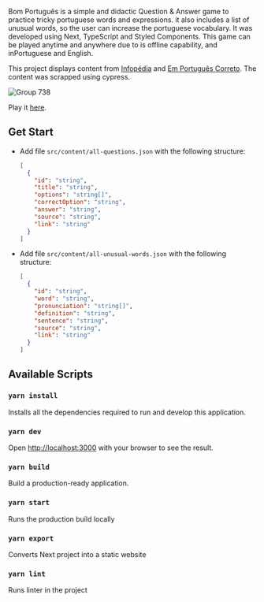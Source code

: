 Bom Português is a simple and didactic Question & Answer game to practice tricky portuguese words and expressions. it also includes a list of unusual words, so the user can increase the portuguese vocabulary. It was developed using Next, TypeScript and Styled Components.
This game can be played anytime and anywhere due to is offline capability, and inPortuguese and English.

This project displays content from [Infopédia](https://www.infopedia.pt) and [Em Português Correto](https://emportuguescorreto.pt). The content was scrapped using cypress.

![Group 738](https://user-images.githubusercontent.com/43031902/198909421-32086ca7-f2cd-4a79-b271-4149d90389cb.png)

Play it [here](https://bom-portugues.vercel.app/).

## Get Start

- Add file `src/content/all-questions.json` with the following structure:
  ```json
  [
    {
      "id": "string",
      "title": "string",
      "options": "string[]",
      "correctOption": "string",
      "answer": "string",
      "source": "string",
      "link": "string"
    }
  ]
  ```
- Add file `src/content/all-unusual-words.json` with the following structure:
  ```json
  [
    {
      "id": "string",
      "word": "string",
      "pronunciation": "string[]",
      "definition": "string",
      "sentence": "string",
      "source": "string",
      "link": "string"
    }
  ]
  ```

## Available Scripts

### `yarn install`

Installs all the dependencies required to run and develop this application.

### `yarn dev`

Open [http://localhost:3000](http://localhost:3000) with your browser to see the result.

### `yarn build`

Build a production-ready application.

### `yarn start`

Runs the production build locally

### `yarn export`

Converts Next project into a static website

### `yarn lint`

Runs linter in the project
